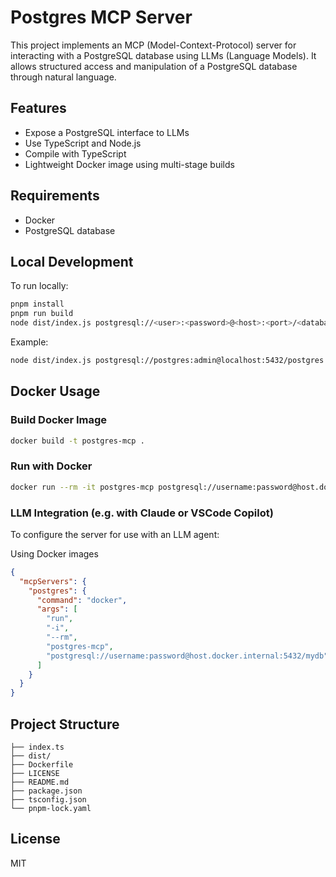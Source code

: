 # Postgres MCP Server

This project implements an MCP (Model-Context-Protocol) server for interacting with a PostgreSQL database using LLMs (Language Models). It allows structured access and manipulation of a PostgreSQL database through natural language.

## Features

- Expose a PostgreSQL interface to LLMs
- Use TypeScript and Node.js
- Compile with TypeScript
- Lightweight Docker image using multi-stage builds

## Requirements

- Docker
- PostgreSQL database

## Local Development

To run locally:

```bash
pnpm install
pnpm run build
node dist/index.js postgresql://<user>:<password>@<host>:<port>/<database>
```

Example:

```bash
node dist/index.js postgresql://postgres:admin@localhost:5432/postgres
```

## Docker Usage

### Build Docker Image

```bash
docker build -t postgres-mcp .
```

### Run with Docker

```bash
docker run --rm -it postgres-mcp postgresql://username:password@host.docker.internal:5432/mydb
```

### LLM Integration (e.g. with Claude or VSCode Copilot)

To configure the server for use with an LLM agent:

Using Docker images

```json
{
  "mcpServers": {
    "postgres": {
      "command": "docker",
      "args": [
        "run",
        "-i",
        "--rm",
        "postgres-mcp",
        "postgresql://username:password@host.docker.internal:5432/mydb"
      ]
    }
  }
}
```

## Project Structure

```text
├── index.ts
├── dist/
├── Dockerfile
├── LICENSE
├── README.md
├── package.json
├── tsconfig.json
└── pnpm-lock.yaml
```

## License

MIT

